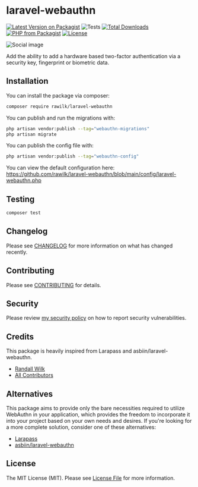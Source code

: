 # laravel-webauthn

[![Latest Version on Packagist](https://img.shields.io/packagist/v/rawilk/laravel-webauthn.svg?style=flat-square)](https://packagist.org/packages/rawilk/laravel-webauthn)
![Tests](https://github.com/rawilk/laravel-webauthn/workflows/Tests/badge.svg?style=flat-square)
[![Total Downloads](https://img.shields.io/packagist/dt/rawilk/laravel-webauthn.svg?style=flat-square)](https://packagist.org/packages/rawilk/laravel-webauthn)
[![PHP from Packagist](https://img.shields.io/packagist/php-v/rawilk/laravel-webauthn?style=flat-square)](https://packagist.org/packages/rawilk/laravel-webauthn)
[![License](https://img.shields.io/github/license/rawilk/laravel-webauthn?style=flat-square)](https://github.com/rawilk/laravel-webauthn/blob/main/LICENSE.md)

![Social image](https://banners.beyondco.de/laravel-webauthn.png?theme=light&packageManager=composer+require&packageName=rawilk%2Flaravel-webauthn&pattern=randomShapes&style=style_1&description=Add+WebAuthn+functionality+to+Laravel.&md=1&showWatermark=0&fontSize=100px&images=key)

Add the ability to add a hardware based two-factor authentication via a security key, fingerprint or biometric data.

## Installation

You can install the package via composer:

```bash
composer require rawilk/laravel-webauthn
```

You can publish and run the migrations with:

```bash
php artisan vendor:publish --tag="webauthn-migrations"
php artisan migrate
```

You can publish the config file with:

```bash
php artisan vendor:publish --tag="webauthn-config"
```

You can view the default configuration here: https://github.com/rawilk/laravel-webauthn/blob/main/config/laravel-webauthn.php

## Testing

```bash
composer test
```

## Changelog

Please see [CHANGELOG](CHANGELOG.md) for more information on what has changed recently.

## Contributing

Please see [CONTRIBUTING](.github/CONTRIBUTING.md) for details.

## Security

Please review [my security policy](.github/SECURITY.md) on how to report security vulnerabilities.

## Credits

This package is heavily inspired from Larapass and asbiin/laravel-webauthn.

-   [Randall Wilk](https://github.com/rawilk)
-   [All Contributors](../../contributors)

## Alternatives

This package aims to provide only the bare necessities required to utilize WebAuthn in your application, which provides the freedom to incorporate it into your project based on your own needs and desires. If you're looking for a more complete solution, consider one of these alternatives:

-   [Larapass](https://github.com/DarkGhostHunter/Larapass)
-   [asbiin/laravel-webauthn](https://github.com/asbiin/laravel-webauthn)

## License

The MIT License (MIT). Please see [License File](LICENSE.md) for more information.
